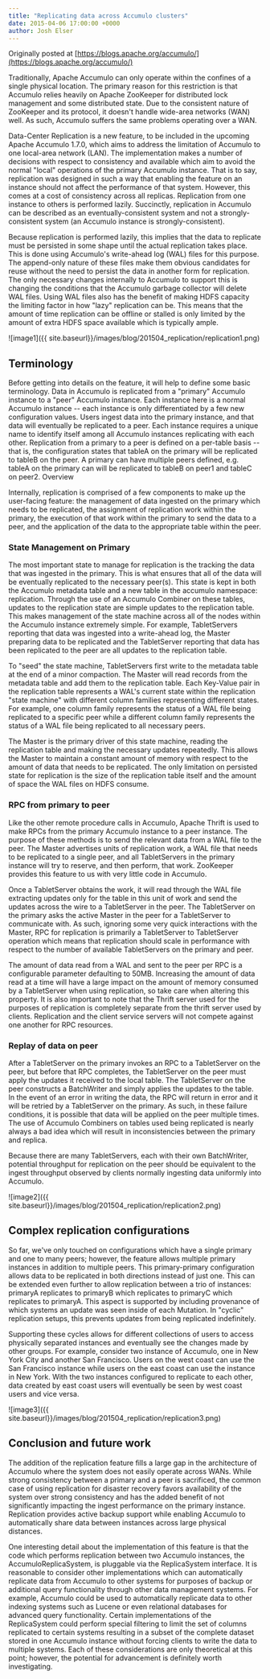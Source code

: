 ```yaml
---
title: "Replicating data across Accumulo clusters"
date: 2015-04-06 17:00:00 +0000
author: Josh Elser
---
```


Originally posted at [https://blogs.apache.org/accumulo/](https://blogs.apache.org/accumulo/)

Traditionally, Apache Accumulo can only operate within the confines of a single physical location. The primary reason for this restriction is that Accumulo relies heavily on Apache ZooKeeper for distributed lock management and some distributed state. Due to the consistent nature of ZooKeeper and its protocol, it doesn't handle wide-area networks (WAN) well. As such, Accumulo suffers the same problems operating over a WAN.

Data-Center Replication is a new feature, to be included in the upcoming Apache Accumulo 1.7.0, which aims to address the limitation of Accumulo to one local-area network (LAN). The implementation makes a number of decisions with respect to consistency and available which aim to avoid the normal "local" operations of the primary Accumulo instance. That is to say, replication was designed in such a way that enabling the feature on an instance should not affect the performance of that system. However, this comes at a cost of consistency across all replicas. Replication from one instance to others is performed lazily. Succinctly, replication in Accumulo can be described as an eventually-consistent system and not a strongly-consistent system (an Accumulo instance is strongly-consistent).

Because replication is performed lazily, this implies that the data to replicate must be persisted in some shape until the actual replication takes place. This is done using Accumulo's write-ahead log (WAL) files for this purpose. The append-only nature of these files make them obvious candidates for reuse without the need to persist the data in another form for replication. The only necessary changes internally to Accumulo to support this is changing the conditions that the Accumulo garbage collector will delete WAL files. Using WAL files also has the benefit of making HDFS capacity the limiting factor in how "lazy" replication can be. This means that the amount of time replication can be offline or stalled is only limited by the amount of extra HDFS space available which is typically ample.

![image1]({{ site.baseurl}}/images/blog/201504_replication/replication1.png)

## Terminology

Before getting into details on the feature, it will help to define some basic terminology. Data in Accumulo is replicated from a "primary" Accumulo instance to a "peer" Accumulo instance. Each instance here is a normal Accumulo instance -- each instance is only differentiated by a few new configuration values. Users ingest data into the primary instance, and that data will eventually be replicated to a peer. Each instance requires a unique name to identify itself among all Accumulo instances replicating with each other. Replication from a primary to a peer is defined on a per-table basis -- that is, the configuration states that tableA on the primary will be replicated to tableB on the peer. A primary can have multiple peers defined, e.g. tableA on the primary can will be replicated to tableB on peer1 and tableC on peer2.
 Overview

Internally, replication is comprised of a few components to make up the user-facing feature: the management of data ingested on the primary which needs to be replicated, the assignment of replication work within the primary, the execution of that work within the primary to send the data to a peer, and the application of the data to the appropriate table within the peer.

### State Management on Primary

The most important state to manage for replication is the tracking the data that was ingested in the primary. This is what ensures that all of the data will be eventually replicated to the necessary peer(s). This state is kept in both the Accumulo metadata table and a new table in the accumulo namespace: replication. Through the use of an Accumulo Combiner on these tables, updates to the replication state are simple updates to the replication table. This makes management of the state machine across all of the nodes within the Accumulo instance extremely simple. For example, TabletServers reporting that data was ingested into a write-ahead log, the Master preparing data to be replicated and the TabletServer reporting that data has been replicated to the peer are all updates to the replication table.

To "seed" the state machine, TabletServers first write to the metadata table at the end of a minor compaction. The Master will read records from the metadata table and add them to the replication table. Each Key-Value pair in the replication table represents a WAL's current state within the replication "state machine" with different column families representing different states. For example, one column family represents the status of a WAL file being replicated to a specific peer while a different column family represents the status of a WAL file being replicated to all necessary peers.

The Master is the primary driver of this state machine, reading the replication table and making the necessary updates repeatedly. This allows the Master to maintain a constant amount of memory with respect to the amount of data that needs to be replicated. The only limitation on persisted state for replication is the size of the replication table itself and the amount of space the WAL files on HDFS consume.

### RPC from primary to peer

Like the other remote procedure calls in Accumulo, Apache Thrift is used to make RPCs from the primary Accumulo instance to a peer instance. The purpose of these methods is to send the relevant data from a WAL file to the peer. The Master advertises units of replication work, a WAL file that needs to be replicated to a single peer, and all TabletServers in the primary instance will try to reserve, and then perform, that work. ZooKeeper provides this feature to us with very little code in Accumulo.

Once a TabletServer obtains the work, it will read through the WAL file extracting updates only for the table in this unit of work and send the updates across the wire to a TabletServer in the peer. The TabletServer on the primary asks the active Master in the peer for a TabletServer to communicate with. As such, ignoring some very quick interactions with the Master, RPC for replication is primarily a TabletServer to TabletServer operation which means that replication should scale in performance with respect to the number of available TabletServers on the primary and peer.

The amount of data read from a WAL and sent to the peer per RPC is a configurable parameter defaulting to 50MB. Increasing the amount of data read at a time will have a large impact on the amount of memory consumed by a TabletServer when using replication, so take care when altering this property. It is also important to note that the Thrift server used for the purposes of replication is completely separate from the thrift server used by clients. Replication and the client service servers will not compete against one another for RPC resources.

### Replay of data on peer

After a TabletServer on the primary invokes an RPC to a TabletServer on the peer, but before that RPC completes, the TabletServer on the peer must apply the updates it received to the local table. The TabletServer on the peer constructs a BatchWriter and simply applies the updates to the table. In the event of an error in writing the data, the RPC will return in error and it will be retried by a TabletServer on the primary. As such, in these failure conditions, it is possible that data will be applied on the peer multiple times. The use of Accumulo Combiners on tables used being replicated is nearly always a bad idea which will result in inconsistencies between the primary and replica.

Because there are many TabletServers, each with their own BatchWriter, potential throughput for replication on the peer should be equivalent to the ingest throughput observed by clients normally ingesting data uniformly into Accumulo.

![image2]({{ site.baseurl}}/images/blog/201504_replication/replication2.png)

## Complex replication configurations

So far, we've only touched on configurations which have a single primary and one to many peers; however, the feature allows multiple primary instances in addition to multiple peers. This primary-primary configuration allows data to be replicated in both directions instead of just one. This can be extended even further to allow replication between a trio of instances: primaryA replicates to primaryB which replicates to primaryC which replicates to primaryA. This aspect is supported by including provenance of which systems an update was seen inside of each Mutation. In "cyclic" replication setups, this prevents updates from being replicated indefinitely.

Supporting these cycles allows for different collections of users to access physically separated instances and eventually see the changes made by other groups. For example, consider two instance of Accumulo, one in New York City and another San Francisco. Users on the west coast can use the San Francisco instance while users on the east coast can use the instance in New York. With the two instances configured to replicate to each other, data created by east coast users will eventually be seen by west coast users and vice versa.

![image3]({{ site.baseurl}}/images/blog/201504_replication/replication3.png)

## Conclusion and future work

The addition of the replication feature fills a large gap in the architecture of Accumulo where the system does not easily operate across WANs. While strong consistency between a primary and a peer is sacrificed, the common case of using replication for disaster recovery favors availability of the system over strong consistency and has the added benefit of not significantly impacting the ingest performance on the primary instance. Replication provides active backup support while enabling Accumulo to automatically share data between instances across large physical distances.

One interesting detail about the implementation of this feature is that the code which performs replication between two Accumulo instances, the AccumuloReplicaSystem, is pluggable via the ReplicaSystem interface. It is reasonable to consider other implementations which can automatically replicate data from Accumulo to other systems for purposes of backup or additional query functionality through other data management systems. For example, Accumulo could be used to automatically replicate data to other indexing systems such as Lucene or even relational databases for advanced query functionality. Certain implementations of the ReplicaSystem could perform special filtering to limit the set of columns replicated to certain systems resulting in a subset of the complete dataset stored in one Accumulo instance without forcing clients to write the data to multiple systems. Each of these considerations are only theoretical at this point; however, the potential for advancement is definitely worth investigating.
